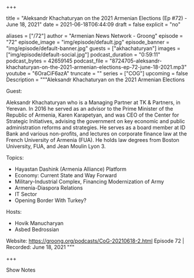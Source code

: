 
+++

title = "Aleksandr Khachaturyan on the 2021 Armenian Elections (Ep #72) - June 18, 2021"
date = 2021-06-18T06:44:09
draft = false
explicit = "no"

aliases = ["/72"]
author = "Armenian News Network - Groong"
episode = "72"
episode_image = "img/episode/default.jpg"
episode_banner = "img/episode/default-banner.jpg"
guests = ["akhachaturyan"]
images = ["img/episode/default-social.jpg"]
podcast_duration = "0:59:11"
podcast_bytes = 42659145
podcast_file = "8724705-aleksandr-khachaturyan-on-the-2021-armenian-elections-ep-72-june-18-2021.mp3"
youtube = "6OraCiF6azA"
truncate = ""
series = ["COG"]
upcoming = false
Description = """Aleksandr Khachaturyan on the 2021 Armenian Elections

Guest:

Aleksandr Khachaturyan who is a Managing Partner at TK & Partners, in Yerevan. In 2016 he served as an advisor to the Prime Minister of the Republic of Armenia, Karen Karapetyan, and was CEO of the Center for Strategic Initiatives, advising the government on key economic and public administration reforms and strategies. He serves as a board member at ID Bank and various non-profits, and lectures on corporate finance law at the French University of Armenia (FUA). He holds law degrees from Boston University, FUA, and Jean Moulin Lyon 3.

Topics:

- Hayastan Dashink (Armenia Alliance) Platform
- Economy: Current State and Way Forward
- Military-Industrial Complex, Financing Modernization of Army
- Armenia-Diaspora Relations
- IT Sector
- Opening Border With Turkey?

Hosts:
- Hovik Manucharyan
- Asbed Bedrossian 

Website: https://groong.org/podcasts/CoG-20210618-2.html
Episode 72 | Recorded: June 18, 2021
"""

+++

Show Notes

